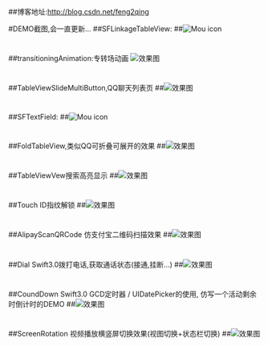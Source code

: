 ##博客地址:http://blog.csdn.net/feng2qing

#DEMO截图,会一直更新...
##SFLinkageTableView:
##![Mou icon](http://g.recordit.co/XEfnC2Bp62.gif)

# 

##transitioningAnimation:专转场动画
![效果图](http://g.recordit.co/UM6C9O2pfb.gif)

# 

##TableViewSlideMultiButton,QQ聊天列表页
##![效果图](http://g.recordit.co/oDJjUKuiD8.gif)

# 

##SFTextField:
##![Mou icon](http://g.recordit.co/G9tZ942Z3Z.gif)

# 

##FoldTableView,类似QQ可折叠可展开的效果
##![效果图](http://g.recordit.co/nNN9tKsC5i.gif)

# 

##TableViewVew搜索高亮显示
##![效果图](http://g.recordit.co/Fq3m5PI4wE.gif)

# 

##Touch ID指纹解锁
##![效果图](http://g.recordit.co/zkisGNY6Tz.gif)

# 

##AlipayScanQRCode 仿支付宝二维码扫描效果
##![效果图](http://g.recordit.co/vVSYycCDMd.gif)

# 

##Dial Swift3.0拨打电话,获取通话状态(接通,挂断...)
##![效果图](http://g.recordit.co/ouSVUY3RhK.gif)

# 

##CoundDown  Swift3.0 GCD定时器 / UIDatePicker的使用, 仿写一个活动剩余时倒计时的DEMO
##![效果图](http://g.recordit.co/S7vTxvpsU1.gif)

# 

##ScreenRotation  视频播放横竖屏切换效果(视图切换+状态栏切换)
##![效果图](http://g.recordit.co/KMEcyRV0y4.gif)
